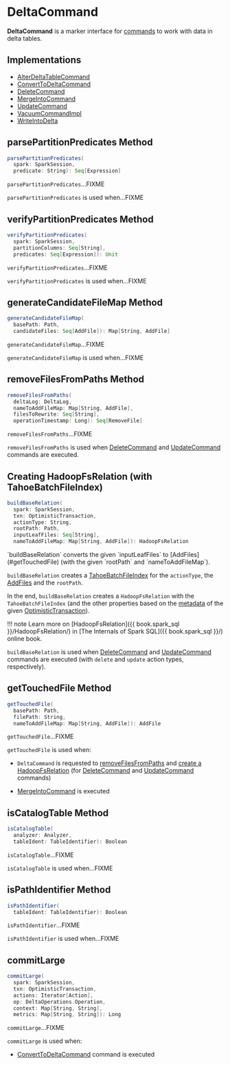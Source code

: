 # DeltaCommand

**DeltaCommand** is a marker interface for [commands](#implementations) to work with data in delta tables.

## Implementations

* [AlterDeltaTableCommand](AlterDeltaTableCommand.md)
* [ConvertToDeltaCommand](ConvertToDeltaCommand.md)
* [DeleteCommand](DeleteCommand.md)
* [MergeIntoCommand](MergeIntoCommand.md)
* [UpdateCommand](UpdateCommand.md)
* [VacuumCommandImpl](vacuum/VacuumCommandImpl.md)
* [WriteIntoDelta](WriteIntoDelta.md)

## <span id="parsePartitionPredicates"> parsePartitionPredicates Method

```scala
parsePartitionPredicates(
  spark: SparkSession,
  predicate: String): Seq[Expression]
```

`parsePartitionPredicates`...FIXME

`parsePartitionPredicates` is used when...FIXME

## <span id="verifyPartitionPredicates"> verifyPartitionPredicates Method

```scala
verifyPartitionPredicates(
  spark: SparkSession,
  partitionColumns: Seq[String],
  predicates: Seq[Expression]): Unit
```

`verifyPartitionPredicates`...FIXME

`verifyPartitionPredicates` is used when...FIXME

## <span id="generateCandidateFileMap"> generateCandidateFileMap Method

```scala
generateCandidateFileMap(
  basePath: Path,
  candidateFiles: Seq[AddFile]): Map[String, AddFile]
```

`generateCandidateFileMap`...FIXME

`generateCandidateFileMap` is used when...FIXME

## <span id="removeFilesFromPaths"> removeFilesFromPaths Method

```scala
removeFilesFromPaths(
  deltaLog: DeltaLog,
  nameToAddFileMap: Map[String, AddFile],
  filesToRewrite: Seq[String],
  operationTimestamp: Long): Seq[RemoveFile]
```

`removeFilesFromPaths`...FIXME

`removeFilesFromPaths` is used when [DeleteCommand](DeleteCommand.md) and [UpdateCommand](UpdateCommand.md) commands are executed.

## <span id="buildBaseRelation"> Creating HadoopFsRelation (with TahoeBatchFileIndex)

```scala
buildBaseRelation(
  spark: SparkSession,
  txn: OptimisticTransaction,
  actionType: String,
  rootPath: Path,
  inputLeafFiles: Seq[String],
  nameToAddFileMap: Map[String, AddFile]): HadoopFsRelation
```

<span id="buildBaseRelation-scannedFiles">
`buildBaseRelation` converts the given `inputLeafFiles` to [AddFiles](#getTouchedFile) (with the given `rootPath` and `nameToAddFileMap`).

`buildBaseRelation` creates a [TahoeBatchFileIndex](../TahoeBatchFileIndex.md) for the `actionType`, the [AddFiles](#buildBaseRelation-scannedFiles) and the `rootPath`.

In the end, `buildBaseRelation` creates a `HadoopFsRelation` with the `TahoeBatchFileIndex` (and the other properties based on the [metadata](../OptimisticTransactionImpl.md#metadata) of the given [OptimisticTransaction](../OptimisticTransaction.md)).

!!! note
    Learn more on [HadoopFsRelation]({{ book.spark_sql }}/HadoopFsRelation/) in [The Internals of Spark SQL]({{ book.spark_sql }}/) online book.

`buildBaseRelation` is used when [DeleteCommand](DeleteCommand.md) and [UpdateCommand](UpdateCommand.md) commands are executed (with `delete` and `update` action types, respectively).

## <span id="getTouchedFile"> getTouchedFile Method

```scala
getTouchedFile(
  basePath: Path,
  filePath: String,
  nameToAddFileMap: Map[String, AddFile]): AddFile
```

`getTouchedFile`...FIXME

`getTouchedFile` is used when:

* `DeltaCommand` is requested to [removeFilesFromPaths](#removeFilesFromPaths) and [create a HadoopFsRelation](#buildBaseRelation) (for [DeleteCommand](DeleteCommand.md) and [UpdateCommand](UpdateCommand.md) commands)

* [MergeIntoCommand](MergeIntoCommand.md) is executed

## <span id="isCatalogTable"> isCatalogTable Method

```scala
isCatalogTable(
  analyzer: Analyzer,
  tableIdent: TableIdentifier): Boolean
```

`isCatalogTable`...FIXME

`isCatalogTable` is used when...FIXME

## <span id="isPathIdentifier"> isPathIdentifier Method

```scala
isPathIdentifier(
  tableIdent: TableIdentifier): Boolean
```

`isPathIdentifier`...FIXME

`isPathIdentifier` is used when...FIXME

## <span id="commitLarge"> commitLarge

```scala
commitLarge(
  spark: SparkSession,
  txn: OptimisticTransaction,
  actions: Iterator[Action],
  op: DeltaOperations.Operation,
  context: Map[String, String],
  metrics: Map[String, String]): Long
```

`commitLarge`...FIXME

`commitLarge` is used when:

* [ConvertToDeltaCommand](ConvertToDeltaCommand.md) command is executed
